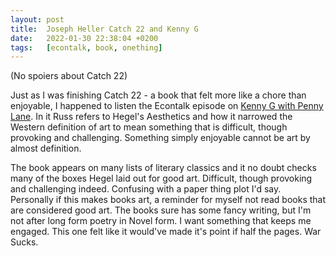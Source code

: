 ```yaml
---
layout: post
title:  Joseph Heller Catch 22 and Kenny G
date:   2022-01-30 22:38:04 +0200
tags:   [econtalk, book, onething]
---
```


(No spoiers about Catch 22)

Just as I was finishing Catch 22 - a book that felt more like a chore than enjoyable, I happened to listen the Econtalk
episode on [Kenny G with Penny Lane](https://www.econtalk.org/penny-lane-on-loving-and-loathing-kenny-g/). In it Russ
refers to Hegel's Aesthetics and how it narrowed the Western definition of art to mean something that is difficult,
though provoking and challenging. Something simply enjoyable cannot be art by almost definition.

The book appears on many lists of literary classics and it no doubt checks many of the boxes Hegel laid out for good
art. Difficult, though provoking and challenging indeed. Confusing with a paper thing plot I'd say. Personally if this
makes books art, a reminder for myself not read books that are considered good art. The books sure has some fancy
writing, but I'm not after long form poetry in Novel form. I want something that keeps me engaged. This one felt like it
would've made it's point if half the pages. War Sucks.

